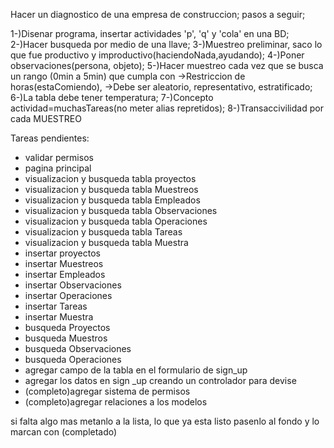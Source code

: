 Hacer un diagnostico de una empresa de construccion; pasos a seguir;

1-)Disenar programa, insertar actividades 'p', 'q' y 'cola' en una BD; 2-)Hacer busqueda por medio de una llave; 3-)Muestreo preliminar, saco lo que fue productivo y improductivo(haciendoNada,ayudando); 4-)Poner observaciones(persona, objeto); 5-)Hacer muestreo cada vez que se busca un rango (0min a 5min) que cumpla con ->Restriccion de horas(estaComiendo), ->Debe ser aleatorio, representativo, estratificado; 6-)La tabla debe tener temperatura; 7-)Concepto actividad=muchasTareas(no meter alias repretidos); 8-)Transaccivilidad por cada MUESTREO

Tareas pendientes:


- validar permisos
- pagina principal
- visualizacion y busqueda tabla proyectos
- visualizacion y busqueda tabla Muestreos
- visualizacion y busqueda tabla Empleados
- visualizacion y busqueda tabla Observaciones
- visualizacion y busqueda tabla Operaciones
- visualizacion y busqueda tabla Tareas
- visualizacion y busqueda tabla Muestra
- insertar proyectos
- insertar Muestreos
- insertar  Empleados
- insertar Observaciones
- insertar Operaciones
- insertar Tareas
- insertar Muestra
- busqueda Proyectos
- busqueda Muestros
- busqueda Observaciones
- busqueda Operaciones
- agregar campo de la tabla en el formulario de sign_up
- agregar los datos en sign _up creando un controlador para devise
- (completo)agregar sistema de permisos
- (completo)agregar relaciones a los modelos

si falta algo mas metanlo a la lista, lo que ya esta listo pasenlo al fondo y lo marcan con (completado)
